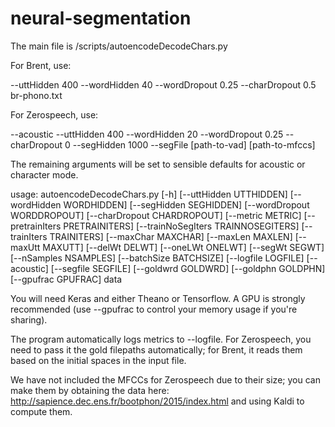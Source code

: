# neural-segmentation

The main file is /scripts/autoencodeDecodeChars.py

For Brent, use:

--uttHidden 400 --wordHidden 40 --wordDropout 0.25 --charDropout 0.5 br-phono.txt

For Zerospeech, use:

--acoustic --uttHidden 400 --wordHidden 20 --wordDropout 0.25 --charDropout 0 --segHidden 1000 --segFile [path-to-vad] [path-to-mfccs]

The remaining arguments will be set to sensible defaults for acoustic
or character mode.

usage: autoencodeDecodeChars.py [-h] [--uttHidden UTTHIDDEN]
                                [--wordHidden WORDHIDDEN]
                                [--segHidden SEGHIDDEN]
                                [--wordDropout WORDDROPOUT]
                                [--charDropout CHARDROPOUT] [--metric METRIC]
                                [--pretrainIters PRETRAINITERS]
                                [--trainNoSegIters TRAINNOSEGITERS]
                                [--trainIters TRAINITERS] [--maxChar MAXCHAR]
                                [--maxLen MAXLEN] [--maxUtt MAXUTT]
                                [--delWt DELWT] [--oneLWt ONELWT]
                                [--segWt SEGWT] [--nSamples NSAMPLES]
                                [--batchSize BATCHSIZE] [--logfile LOGFILE]
                                [--acoustic] [--segfile SEGFILE]
                                [--goldwrd GOLDWRD] [--goldphn GOLDPHN]
                                [--gpufrac GPUFRAC]
								data

You will need Keras and either Theano or Tensorflow. A GPU is strongly
recommended (use --gpufrac to control your memory usage if you're sharing).

The program automatically logs metrics to --logfile. For Zerospeech,
you need to pass it the gold filepaths automatically; for Brent, it
reads them based on the initial spaces in the input file.

We have not included the MFCCs for Zerospeech due to their size; you
can make them by obtaining the data here:
http://sapience.dec.ens.fr/bootphon/2015/index.html and using Kaldi to
compute them.
